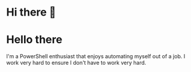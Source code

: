 <h1> Hi there 👋</h1>

<!--
**Techno-Critter/Techno-Critter** is a ✨ _special_ ✨ repository because its `README.md` (this file) appears on your GitHub profile.
-->
<h1>Hello there</h1>
<p>I'm a PowerShell enthusiast that enjoys automating myself out of a job. I work very hard to ensure I don't have to work very hard.
